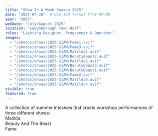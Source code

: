 ```yaml
---
title: "Show In A Week Season 2025"
date: "2025-07-28"  # Use ISO format YYYY-MM-DD
year: "2025"
webDate: "July/August 2025"
location: "Loughborough Town Hall"
roles: "Lighting Designer, Programmer & Operator"
images:
  - "/photos/shows/2025-SIAW/Fame1.avif"
  - "/photos/shows/2025-SIAW/Fame3.avif"
  - "/photos/shows/2025-SIAW/Matilda1.avif"
  - "/photos/shows/2025-SIAW/BeautyBeast2.avif"
  - "/photos/shows/2025-SIAW/Matilda2.avif"
  - "/photos/shows/2025-SIAW/BeautyBeast3.avif"
  - "/photos/shows/2025-SIAW/BeautyBeast1.avif"
  - "/photos/shows/2025-SIAW/Fame2.avif"
  - "/photos/shows/2025-SIAW/Matilda5.avif"
  - "/photos/shows/2025-SIAW/Matilda4.avif"
visible: true
featured: true
---
```

A collection of summer intesives that create workshop performances of three different shows:<br />
Matilda<br />
Beauty And The Beast<br />
Fame
